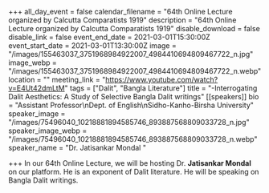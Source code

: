 +++
all_day_event = false
calendar_filename = "64th Online Lecture organized by Calcutta Comparatists 1919"
description = "64th Online Lecture organized by Calcutta Comparatists 1919"
disable_download = false
disable_link = false
event_end_date = 2021-03-01T15:30:00Z
event_start_date = 2021-03-01T13:30:00Z
image = "/images/155463037_3751968984922007_4984410694809467722_n.jpg"
image_webp = "/images/155463037_3751968984922007_4984410694809467722_n.webp"
location = ""
meeting_link = "https://www.youtube.com/watch?v=E4Ut42dmLtM"
tags = ["Dalit", "Bangla Literature"]
title = "-Interrogating Dalit Aesthetics: A Study of Selective Bangla Dalit writings"
[[speakers]]
bio = "Assistant Professor\nDept. of English\nSidho-Kanho-Birsha University"
speaker_image = "/images/75496040_10218881894585746_893887568809033728_n.jpg"
speaker_image_webp = "/images/75496040_10218881894585746_893887568809033728_n.webp"
speaker_name = "Dr. Jatisankar Mondal "

+++
In our 64th Online Lecture, we will be hosting Dr. **Jatisankar Mondal** on our platform. He is an exponent of Dalit literature. He will be speaking on Bangla Dalit writings.